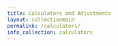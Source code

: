 ```yaml
---
title: Calculators and Adjustments
layout: collectionmain
permalink: /calculators/
info_collection: calculators
---
```


<!-- To add calculators, create a new file in the _calculators folder, not here -->
